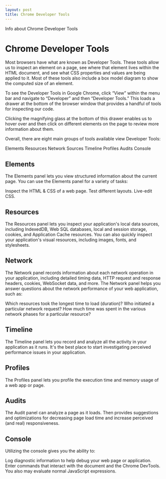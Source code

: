 ```yaml
---
layout: post
title: Chrome Developer Tools
---
```

Info about Chrome Developer Tools

# Chrome Developer Tools

Most browsers have what are known as Developer Tools. These tools allow us to inspect an element on a page, see where that element lives within the HTML document, and see what CSS properties and values are being applied to it. Most of these tools also include a box model diagram to show the computed size of an element.

To see the Developer Tools in Google Chrome, click “View” within the menu bar and navigate to “Developer” and then “Developer Tools.” This loads a drawer at the bottom of the browser window that provides a handful of tools for inspecting our code.

Clicking the magnifying glass at the bottom of this drawer enables us to hover over and then click on different elements on the page to review more information about them.

Overall, there are eight main groups of tools available view Developer Tools:

Elements
Resources
Network
Sources
Timeline
Profiles
Audits
Console

## Elements

The Elements panel lets you view structured information about the current page. You can use the Elements panel for a variety of tasks:

Inspect the HTML & CSS of a web page.
Test different layouts.
Live-edit CSS.

## Resources

The Resources panel lets you inspect your application's local data sources, including IndexedDB, Web SQL databases, local and session storage, cookies, and Application Cache resources. You can also quickly inspect your application's visual resources, including images, fonts, and stylesheets.

## Network

The Network panel records information about each network operation in your application, including detailed timing data, HTTP request and response headers, cookies, WebSocket data, and more. The Network panel helps you answer questions about the network performance of your web application, such as:

Which resources took the longest time to load (duration)?
Who initiated a particular network request?
How much time was spent in the various network phases for a particular resource?

## Timeline

The Timeline panel lets you record and analyze all the activity in your application as it runs. It's the best place to start investigating perceived performance issues in your application.

## Profiles

The Profiles panel lets you profile the execution time and memory usage of a web app or page.

## Audits

The Audit panel can analyze a page as it loads. Then provides suggestions and optimizations for decreasing page load time and increase perceived (and real) responsiveness. 

## Console

Utilizing the console gives you the ability to:

Log diagnostic information to help debug your web page or application.
Enter commands that interact with the document and the Chrome DevTools. You also may evaluate normal JavaScript expressions. 
